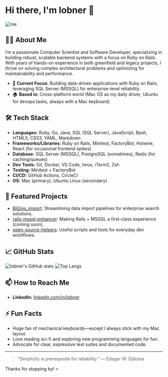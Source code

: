 # Hi there, I'm lobner 👋

![me](https://github.com/user-attachments/assets/eca16f78-f2a0-4cd4-9d1a-0100f3dd4523)

## 👨‍💻 About Me

I’m a passionate Computer Scientist and Software Developer, specializing in building robust, scalable backend systems with a focus on Ruby on Rails. With years of hands-on experience in both greenfield and legacy projects, I thrive on solving complex architectural problems and optimizing for maintainability and performance.

- 🏢 **Current Focus:** Building data-driven applications with Ruby on Rails, leveraging SQL Server (MSSQL) for enterprise-level reliability.
- 🏠 **Based in:** Cross-platform world (Mac OS as my daily driver, Ubuntu for devops tasks, always with a Mac keyboard).

## 🛠️ Tech Stack

- **Languages:** Ruby, Go, Java, SQL (SQL Server), JavaScript, Bash, HTML5, CSS3, YAML, Markdown
- **Frameworks/Libraries:** Ruby on Rails, Minitest, FactoryBot, Hotwire, React (for occasional frontend spikes)
- **Database:** SQL Server (MSSQL), PostgreSQL (sometimes), Redis (for caching/queues)
- **Dev Tools:** Git, Docker, VS Code, tmux, iTerm2, Zsh
- **Testing:** Minitest + FactoryBot
- **CI/CD:** GitHub Actions, CircleCI
- **OS:** Mac (primary), Ubuntu Linux (secondary)

## 🚀 Featured Projects

- [BiQ/es_import](https://github.com/BiQ/es_import): Streamlining data import pipelines for enterprise search solutions.
- [rails-mssql-enhancer](https://github.com/lobner/rails-mssql-enhancer): Making Rails + MSSQL a first-class experience (coming soon).
- [open-source-helpers](https://github.com/lobner/open-source-helpers): Useful scripts and tools for everyday dev workflows.

## 📈 GitHub Stats

![lobner's GitHub stats](https://github-readme-stats.vercel.app/api?username=lobner&show_icons=true&theme=github_dark)
![Top Langs](https://github-readme-stats.vercel.app/api/top-langs/?username=lobner&layout=compact&theme=github_dark)

## 📫 How to Reach Me

- **LinkedIn:** [linkedin.com/in/lobner](https://linkedin.com/in/lobner)

## ⚡ Fun Facts

- Huge fan of mechanical keyboards—except I always stick with my Mac layout.
- Love reading sci-fi and exploring new programming languages for fun.
- Advocate for clear, expressive test suites and documented code.

---

> “Simplicity is prerequisite for reliability.” — Edsger W. Dijkstra

Thanks for stopping by! ⭐️
